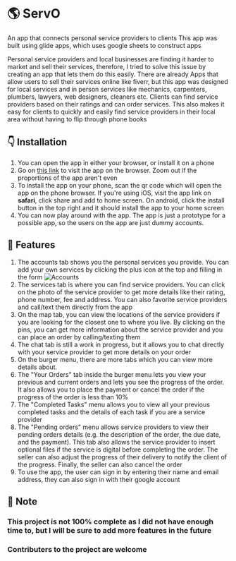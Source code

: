 # 🌎 ServO
An app that connects personal service providers to clients
This app was built using glide apps, which uses google sheets to construct apps

Personal service providers and local businesses are finding it harder to market and sell their services,
therefore, I tried to solve this issue by creating an app that lets them do this easily. There are already
Apps that allow users to sell their services online like fiverr, but this app was designed for local
services and in person services like mechanics, carpenters, plumbers, lawyers, web designers, cleaners etc.
Clients can find service providers based on their ratings and can order services. This also makes it easy for
clients to quickly and easily find service providers in their local area without having to flip through phone books

## 👇 Installation
1. You can open the app in either your browser, or install it on a phone
2. Go on [this link](https://tasty-mask-4026.glideapp.io/) to visit the app on the browser. Zoom out if the proportions of the app aren't even
3. To install the app on your phone, scan the qr code which will open the app on the phone browser. If you're using iOS, visit the app link on **safari**, click share and add to home screen. On android, click the install button in the top right and it should install the app to your home screen
4. You can now play around with the app. The app is just a prototype for a possible app, so the users on the app are just dummy accounts. 


## 📝 Features
1. The accounts tab shows you the personal services you provide. You can add your own services by clicking the plus icon at the top and filling in the form
![Accounts](https://drive.google.com/file/d/12AZwF9WC9h3SYDaZLxguH75QEPAmQNJ4/view?usp=sharing?raw=true)
2. The services tab is where you can find service providers. You can click on the photo of the service provider to get more details like their rating, phone number, fee and address. You can also favorite service providers and call/text them directly from the app
3. On the map tab, you can view the locations of the service providers if you are looking for the closest one to where you live. By clicking on the pins, you can get more information about the service provider and you can place an order by calling/texting them
4. The chat tab is still a work in progress, but it allows you to chat directly with your service provider to get more details on your order
5. On the burger menu, there are more tabs which you can view more details about.
6. The "Your Orders" tab inside the burger menu lets you view your previous and current orders and lets you see the progress of the order. It also allows you to place the payment or cancel the order if the progress of the order is less than 10%
7. The "Completed Tasks" menu allows you to view all your previous completed tasks and the details of each task if you are a service provider
8. The "Pending orders" menu allows service providers to view their pending orders details (e.g. the description of the order, the due date, and the payment). This tab also allows the service provider to insert optional files if the service is digital before completing the order. The seller can also adjust the progress of their delivery to notify the client of the progress. Finally, the seller can also cancel the order
9. To use the app, the user can sign in by entering their name and email address, they can also sign in with their google account

## 📒 Note
### This project is not 100% complete as I did not have enough time to, but I will be sure to add more features in the future
### Contributers to the project are welcome
